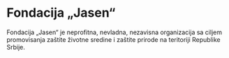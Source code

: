 # Fondacija „Jasen“

Fondacija „Jasen“ je neprofitna, nevladna, nezavisna organizacija sa ciljem promovisanja zaštite životne sredine i zaštite prirode na teritoriji Republike Srbije.
